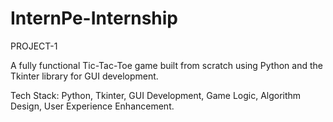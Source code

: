 # InternPe-Internship
PROJECT-1

A fully functional Tic-Tac-Toe game built from scratch using Python and the Tkinter library for GUI development.

Tech Stack: Python, Tkinter, GUI Development, Game Logic, Algorithm Design, User Experience Enhancement.
